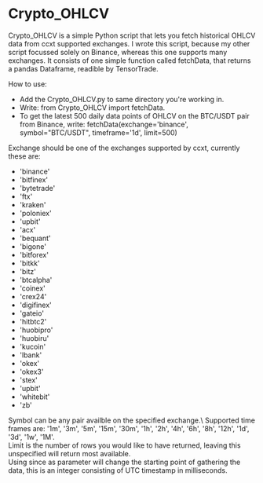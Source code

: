 # Crypto_OHLCV
Crypto_OHLCV is a simple Python script that lets you fetch historical OHLCV data from ccxt supported exchanges.
I wrote this script, because my other script focussed solely on Binance, whereas this one supports many exchanges.
It consists of one simple function called fetchData, that returns a pandas Dataframe, readible by TensorTrade.

How to use:
- Add the Crypto_OHLCV.py to same directory you're working in.
- Write: from Crypto_OHLCV import fetchData.
- To get the latest 500 daily data points of OHLCV on the BTC/USDT pair from Binance, write: fetchData(exchange='binance', symbol="BTC/USDT", timeframe='1d', limit=500)

Exchange should be one of the exchanges supported by ccxt, currently these are:
- 'binance'
- 'bitfinex'
- 'bytetrade'
- 'ftx'
- 'kraken'
- 'poloniex'
- 'upbit'
- 'acx'
- 'bequant'
- 'bigone'
- 'bitforex'
- 'bitkk'
- 'bitz'
- 'btcalpha'
- 'coinex'
- 'crex24'
- 'digifinex'
- 'gateio'
- 'hitbtc2'
- 'huobipro'
- 'huobiru'
- 'kucoin'
- 'lbank'
- 'okex'
- 'okex3'
- 'stex'
- 'upbit'
- 'whitebit'
- 'zb'

Symbol can be any pair availble on the specified exchange.\ 
Supported time frames are: '1m', '3m', '5m', '15m', '30m', '1h', '2h', '4h', '6h', '8h', '12h', '1d', '3d', '1w', '1M'.\
Limit is the number of rows you would like to have returned, leaving this unspecified will return most available.\
Using since as parameter will change the starting point of gathering the data, this is an integer consisting of UTC timestamp in milliseconds.
